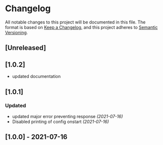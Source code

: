 # Changelog
All notable changes to this project will be documented in this file.
The format is based on [Keep a Changelog](https://keepachangelog.com/en/1.0.0/),
and this project adheres to [Semantic Versioning](https://semver.org/spec/v2.0.0.html).

## [Unreleased]


## [1.0.2]
- updated documentation

## [1.0.1]
### Updated
- updated major error preventing response *(2021-07-16)*
- Disabled printing of config onstart *(2021-07-16)*

## [1.0.0] - 2021-07-16
